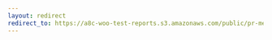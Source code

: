 ```yaml
---
layout: redirect
redirect_to: https://a8c-woo-test-reports.s3.amazonaws.com/public/pr-merge/42846/api/index.html
---
```

